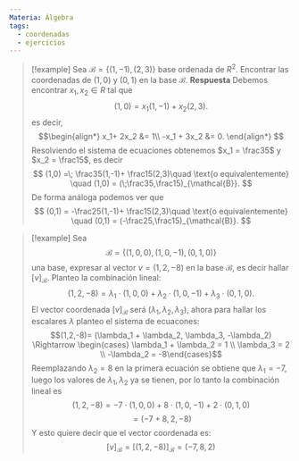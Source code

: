 ```yaml
---
Materia: Álgebra
tags:
  - coordenadas
  - ejercicios
---
```

> [!example]
> Sea $\mathcal{B} = \{(1,-1),(2,3)\}$ base ordenada de $R^2$. Encontrar las coordenadas  de $(1,0)$ y $(0,1)$ en la base $\mathcal{B}$.
> **Respuesta**
> Debemos encontrar $x_1, x_2 \in R$ tal que  $$ (1,0) = x_1(1,-1)+ x_2(2,3). $$ es decir,
> $$\begin{align*} x_1+ 2x_2 &= 1\\ -x_1 + 3x_2 &= 0. \end{align*} $$ Resolviendo el sistema de ecuaciones obtenemos $x_1 = \frac35$ y $x_2 = \frac15$,  es decir $$ (1,0) =\; \frac35(1,-1)+ \frac15(2,3)\quad \text{o equivalentemente} \quad (1,0) = (\;\frac35,\frac15)_{\mathcal{B}}. $$ De forma análoga podemos ver que
> $$ (0,1) = -\frac25(1,-1)+ \frac15(2,3)\quad \text{o equivalentemente} \quad (0,1) = (-\frac25,\frac15)_{\mathcal{B}}. $$
> 

> [!example]
> Sea $$\mathcal{B} = \{ (1,0,0), (1,0,-1), (0,1,0) \}$$ una base, expresar al vector $v=(1,2,-8)$ en la base $\mathcal{B}$, es decir hallar $[v]_{\mathcal{B}}$.
> Planteo la combinación lineal: $$(1,2,-8) = \lambda_1 \cdot (1,0,0) + \lambda_2 \cdot (1,0,-1) + \lambda_3 \cdot (0,1,0).$$ El vector coordenada $[v]_\mathcal{B}$ será $(\lambda_1, \lambda_2, \lambda_3)$, ahora para hallar los escalares $\lambda$ planteo el sistema de ecuacones: 
> $$(1,2,-8)= (\lambda_1 + \lambda_2, \lambda_3, -\lambda_2) \Rightarrow \begin{cases} \lambda_1 + \lambda_2 = 1 \\ \lambda_3 = 2 \\ -\lambda_2 = -8\end{cases}$$ Reemplazando $\lambda_2 = 8$ en la primera ecuación se obtiene que $\lambda_1 = -7$, luego los valores de $\lambda_1, \lambda_2$ ya se tienen, por lo tanto la combinación lineal es $$(1,2,-8) = -7 \cdot (1,0,0) + 8 \cdot (1,0,-1) + 2 \cdot (0,1,0)$$ $$ = (-7+8, 2, -8) $$ Y esto quiere decir que el vector coordenada es: $$[v]_{\mathcal{B}} = [(1,2,-8)]_{\mathcal{B}} = (-7,8,2)$$
> 
 